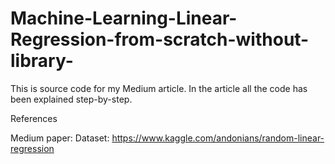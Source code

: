# Machine-Learning-Linear-Regression-from-scratch-without-library-

This is source code for my Medium article. In the article all the code has been explained step-by-step.

References

Medium paper:
Dataset: https://www.kaggle.com/andonians/random-linear-regression
